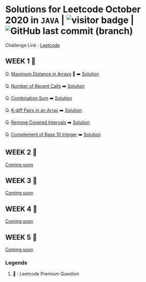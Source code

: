 # Solutions for Leetcode October 2020 in `JAVA`  | <img src="https://visitor-badge.laobi.icu/badge?page_id=abhisheksurve45.leetcode-oct-2020" alt="visitor badge"/> | ![GitHub last commit (branch)](https://img.shields.io/github/last-commit/abhisheksurve45/leetcode-oct-2020/master)

Challenge Link : [Leetcode](https://leetcode.com/explore/featured/card/october-leetcoding-challenge/)

## WEEK 1 🚧

Q. [Maximum Distance in Arrays](https://leetcode.com/explore/featured/card/october-leetcoding-challenge/559/week-1-october-1st-october-7th/3479/) 🔏 ➡️ [Solution](https://github.com/abhisheksurve45/leetcode-oct-2020/blob/master/WEEK1/MaximumDistanceinArrays.java)

Q. [Number of Recent Calls](https://leetcode.com/explore/featured/card/october-leetcoding-challenge/559/week-1-october-1st-october-7th/3480/) ➡️ [Solution](https://github.com/abhisheksurve45/leetcode-oct-2020/blob/master/WEEK1/NumberofRecentCalls.java)

Q. [Combination Sum](https://leetcode.com/explore/featured/card/october-leetcoding-challenge/559/week-1-october-1st-october-7th/3481/) ➡️ [Solution](https://github.com/abhisheksurve45/leetcode-oct-2020/blob/master/WEEK1/CombinationSum.java)

Q. [K-diff Pairs in an Array](https://leetcode.com/explore/featured/card/october-leetcoding-challenge/559/week-1-october-1st-october-7th/3482/) ➡️ [Solution](https://github.com/abhisheksurve45/leetcode-oct-2020/blob/master/WEEK1/KdiffPairsinArray.java)

Q. [Remove Covered Intervals](https://leetcode.com/explore/featured/card/october-leetcoding-challenge/559/week-1-october-1st-october-7th/3483/) ➡️ [Solution](https://github.com/abhisheksurve45/leetcode-oct-2020/blob/master/WEEK1/RemoveCoveredIntervals.java)

Q. [Complement of Base 10 Integer](https://leetcode.com/explore/featured/card/october-leetcoding-challenge/559/week-1-october-1st-october-7th/3484/) ➡️ [Solution](https://github.com/abhisheksurve45/leetcode-oct-2020/blob/master/WEEK1/ComplementofBase10Integer.java)

## WEEK 2 🚧

[Coming soon](https://leetcode.com/explore/featured/card/october-leetcoding-challenge/)

## WEEK 3 🚧

[Coming soon](https://leetcode.com/explore/featured/card/october-leetcoding-challenge/)

## WEEK 4 🚧

[Coming soon](https://leetcode.com/explore/featured/card/october-leetcoding-challenge/)

## WEEK 5 🚧

[Coming soon](https://leetcode.com/explore/featured/card/october-leetcoding-challenge/)

### Legends 

1. 🔏 : Leetcode Premium Question
